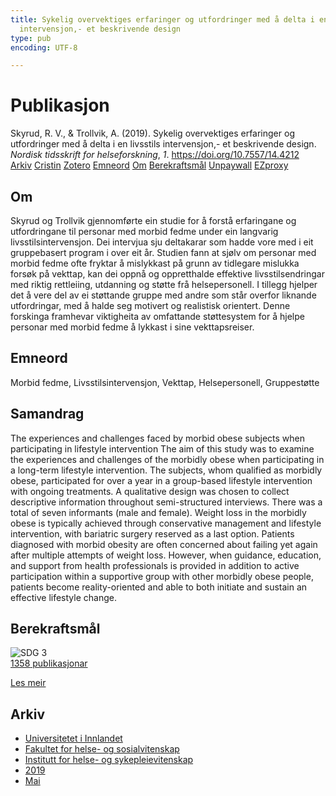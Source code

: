 ```yaml
---
title: Sykelig overvektiges erfaringer og utfordringer med å delta i en livsstils
  intervensjon,- et beskrivende design
type: pub
encoding: UTF-8

---
```

<h1>Publikasjon</h1>
<article id="csl-bib-container-WTU9MBTA" class="csl-bib-container">
  <div class="csl-bib-body"> <div class="csl-entry">Skyrud, R. V., &#38; Trollvik, A. (2019). Sykelig overvektiges erfaringer og utfordringer med å delta i en livsstils intervensjon,- et beskrivende design. <i>Nordisk tidsskrift for helseforskning</i>, <i>1</i>. <a href="https://doi.org/10.7557/14.4212">https://doi.org/10.7557/14.4212</a></div> </div>
  <div class="csl-bib-buttons">
    <a href="#taxonomy-article-WTU9MBTA" alt="archive" class="csl-bib-button">Arkiv</a>
    <a href="https://app.cristin.no/results/show.jsf?id=1696326" alt="Cristin" class="csl-bib-button">Cristin</a>
    <a href="http://zotero.org/groups/5881554/items/WTU9MBTA" alt="Zotero" class="csl-bib-button">Zotero</a>
    <a href="#keywords-article-WTU9MBTA" alt="keywords" class="csl-bib-button">Emneord</a>
    <a href="#about-article-WTU9MBTA" alt="about_pub" class="csl-bib-button">Om</a>
    <a href="#sdg-article-WTU9MBTA" alt="sdg" class="csl-bib-button">Berekraftsmål</a>
    <a href="https://septentrio.uit.no/index.php/helseforsk/article/download/4212/4657" alt="Unpaywall" class="csl-bib-button">Unpaywall</a>
    <a href="https://septentrio.uit.no/index.php/helseforsk/article/download/4212/4657" alt="EZproxy" class="csl-bib-button">EZproxy</a>
  </div>
  <div id="csl-bib-meta-container-WTU9MBTA"></div>
</article>
<div id="csl-bib-meta-WTU9MBTA" class="csl-bib-meta">
  <article id="about-article-WTU9MBTA" class="about_pub-article">
    <h1>Om</h1>
    Skyrud og Trollvik gjennomførte ein studie for å forstå erfaringane og utfordringane til personar med morbid fedme under ein langvarig livsstilsintervensjon. Dei intervjua sju deltakarar som hadde vore med i eit gruppebasert program i over eit år. Studien fann at sjølv om personar med morbid fedme ofte fryktar å mislykkast på grunn av tidlegare mislukka forsøk på vekttap, kan dei oppnå og oppretthalde effektive livsstilsendringar med riktig rettleiing, utdanning og støtte frå helsepersonell. I tillegg hjelper det å vere del av ei støttande gruppe med andre som står overfor liknande utfordringar, med å halde seg motivert og realistisk orientert. Denne forskinga framhevar viktigheita av omfattande støttesystem for å hjelpe personar med morbid fedme å lykkast i sine vekttapsreiser.
  </article>
  <article id="keywords-article-WTU9MBTA" class="keywords-article">
    <h1>Emneord</h1>
    Morbid fedme, Livsstilsintervensjon, Vekttap, Helsepersonell, Gruppestøtte
  </article>
  <article id="abstract-article-WTU9MBTA" class="abstract-article">
    <h1>Samandrag</h1>
    The experiences and challenges faced by morbid obese subjects when participating in lifestyle intervention  
The aim of this study was to examine the experiences and challenges of the morbidly obese when participating in a long-term lifestyle intervention. The subjects, whom qualified as morbidly obese, participated for over a year in a group-based lifestyle intervention with ongoing treatments. A qualitative design was chosen to collect descriptive information throughout semi-structured interviews. There was a total of seven informants (male and female). Weight loss in the morbidly obese is typically achieved through conservative management and lifestyle intervention, with bariatric surgery reserved as a last option. Patients diagnosed with morbid obesity are often concerned about failing yet again after multiple attempts of weight loss. However, when guidance, education, and support from health professionals is provided in addition to active participation within a supportive group with other morbidly obese people, patients become reality-oriented and able to both initiate and sustain an effective lifestyle change.
  </article>
  <article id="sdg-article-WTU9MBTA" class="sdg-article">
    <h1>Berekraftsmål</h1>
    <div class="sdg-container"><div id="sdg3" class="sdg">
        <img src="{{< params subfolder >}}images/sdg/sdg03_nn.png" class="image" alt="SDG 3">
        <div class="sdg-overlay">
          <a href="{{< params subfolder >}}nn/archive/?sdg=3#archive" class="sdg-publication-count"><span>1358</span> publikasjonar</a>
          <p><a href="https://fn.no/om-fn/fns-baerekraftsmaal/god-helse-og-livskvalitet?lang=nno-NO" class="sdg-read-more">Les meir</a></p>
        </div>
      </div></div>
  </article>
  <article id="taxonomy-article-WTU9MBTA" class="taxonomy-article">
    <h1>Arkiv</h1>
    <ul>
      <li><a href="{{< params subfolder >}}nn/archive/?key=3DCRN523">Universitetet i Innlandet</a></li>
      <li><a href="{{< params subfolder >}}nn/archive/?key=IDKFS3MX">Fakultet for helse- og sosialvitenskap</a></li>
      <li><a href="{{< params subfolder >}}nn/archive/?key=GTV4ECMZ">Institutt for helse- og sykepleievitenskap</a></li>
      <li><a href="{{< params subfolder >}}nn/archive/?key=E7THIEEM">2019</a></li>
      <li><a href="{{< params subfolder >}}nn/archive/?key=DVX7L8D7">Mai</a></li>
    </ul>
  </article>
</div>
